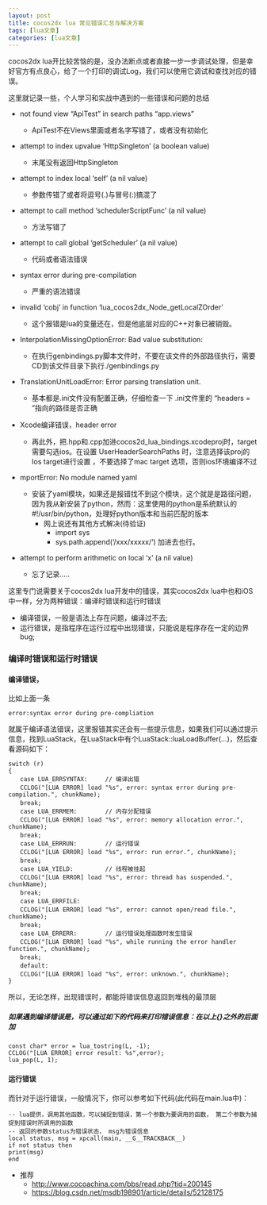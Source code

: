```yaml
---
layout: post
title: cocos2dx lua 常见错误汇总与解决方案 
tags: [lua文章]
categories: [lua文章]
---
```

cocos2dx
lua开比较苦恼的是，没办法断点或者直接一步一步调试处理，但是幸好官方有点良心，给了一个打印的调试Log，我们可以使用它调试和查找对应的错误。

这里就记录一些，个人学习和实战中遇到的一些错误和问题的总结

  * not found view “ApiTest” in search paths “app.views” 
    * ApiTest不在Views里面或者名字写错了，或者没有初始化

  * attempt to index upvalue ‘HttpSingleton’ (a boolean value)
    * 末尾没有返回HttpSingleton

  * attempt to index local ‘self’ (a nil value) 
    * 参数传错了或者将逗号(.)与冒号(:)搞混了

  * attempt to call method ‘schedulerScriptFunc’ (a nil value)
    * 方法写错了

  * attempt to call global ‘getScheduler’ (a nil value)
    * 代码或者语法错误

  * syntax error during pre-compilation
    * 严重的语法错误

  * invalid ‘cobj’ in function ‘lua_cocos2dx_Node_getLocalZOrder’
    * 这个报错是lua的变量还在，但是他底层对应的C++对象已被销毁。

  * InterpolationMissingOptionError: Bad value substitution:
    * 在执行genbindings.py脚本文件时，不要在该文件的外部路径执行，需要CD到该文件目录下执行./genbindings.py

  * TranslationUnitLoadError: Error parsing translation unit.
    * 基本都是.ini文件没有配置正确，仔细检查一下 .ini文件里的 “headers = ”指向的路径是否正确

  * Xcode编译错误，header error
    * 再此外，把.hpp和.cpp加进cocos2d_lua_bindings.xcodeproj时，target需要勾选ios。在设置 UserHeaderSearchPaths 时，注意选择该proj的Ios target进行设置 ，不要选择了mac target 选项，否则ios环境编译不过

  * mportError: No module named yaml
    * 安装了yaml模块，如果还是报错找不到这个模块，这个就是是路径问题，因为我从新安装了python，然而：这里使用的python是系统默认的#!/usr/bin/python，处理好python版本和当前匹配的版本
      * 网上说还有其他方式解决(待验证)
        * import sys
        * sys.path.append(‘/xxx/xxxxx/‘) 加进去也行。

  * attempt to perform arithmetic on local ‘x’ (a nil value)
    * 忘了记录…..

这里专门说需要关于cocos2dx lua开发中的错误，其实cocos2dx lua中也和iOS中一样，分为两种错误：编译时错误和运行时错误

  * 编译错误，一般是语法上存在问题，编译过不去;
  * 运行错误，是指程序在运行过程中出现错误，只能说是程序存在一定的边界bug;

### 编译时错误和运行时错误

#### 编译错误，

比如上面一条

    
    
    error:syntax error during pre-compliation
    

就属于编译语法错误，这里报错其实还会有一些提示信息，如果我们可以通过提示信息，找到LuaStack，在LuaStack中有个LuaStack::luaLoadBuffer(…)，然后查看源码如下：

    
    
    switch (r)
    {
    　　case LUA_ERRSYNTAX:     // 编译出错
    　　CCLOG("[LUA ERROR] load "%s", error: syntax error during pre-compilation.", chunkName);
    　　break;
    　　case LUA_ERRMEM:        // 内存分配错误
    　　CCLOG("[LUA ERROR] load "%s", error: memory allocation error.", chunkName);
    　　break;
    　　case LUA_ERRRUN:        // 运行错误
    　　CCLOG("[LUA ERROR] load "%s", error: run error.", chunkName);
    　　break;
    　　case LUA_YIELD:         // 线程被挂起
    　　CCLOG("[LUA ERROR] load "%s", error: thread has suspended.", chunkName);
    　　break;
    　　case LUA_ERRFILE:
    　　CCLOG("[LUA ERROR] load "%s", error: cannot open/read file.", chunkName);
    　　break;
    　　case LUA_ERRERR:        // 运行错误处理函数时发生错误
    　　CCLOG("[LUA ERROR] load "%s", while running the error handler function.", chunkName);
    　　break;
    　　default:
    　　CCLOG("[LUA ERROR] load "%s", error: unknown.", chunkName);
    }
    

所以，无论怎样，出现错误时，都能将错误信息返回到堆栈的最顶层

##### 如果遇到编译错误是，可以通过如下的代码来打印错误信息：在以上{}之外的后面加

    
    
    const char* error = lua_tostring(L, -1);
    CCLOG("[LUA ERROR] error result: %s",error);
    lua_pop(L, 1);
    

#### 运行错误

而针对于运行错误，一般情况下，你可以参考如下代码(此代码在main.lua中)：

    
    
    -- lua提供，调用其他函数，可以捕捉到错误，第一个参数为要调用的函数， 第二个参数为捕捉到错误时所调用的函数
    -- 返回的参数status为错误状态， msg为错误信息
    local status, msg = xpcall(main, __G__TRACKBACK__)
    if not status then
    print(msg)
    end
    

  * 推荐
    * <http://www.cocoachina.com/bbs/read.php?tid=200145>
    * [https://blog.csdn.net/msdb198901/article/details/52128175 ](https://blog.csdn.net/msdb198901/article/details/52128175)